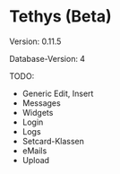 Tethys (Beta)
=============

Version: 0.11.5

Database-Version: 4

TODO:
* Generic Edit, Insert
* Messages
* Widgets
* Login
* Logs
* Setcard-Klassen
* eMails
* Upload
